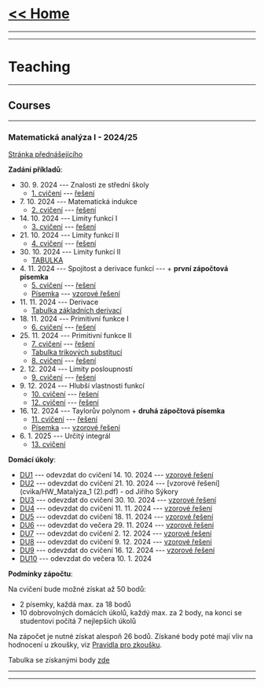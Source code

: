 # [<< Home](https://tattobiti.github.io)

* * *
* * *

# Teaching

* * *

## Courses

* * *

### <strong> Matematická analýza I - 2024/25 </strong>

[Stránka přednášejícího](https://www.karlin.mff.cuni.cz/~mbul8060/teaching.html)

<strong>Zadání příkladů</strong>:

+ 30\. 9\. 2024 --- Znalosti ze střední školy
  + [1. cvičení](cvika/cvic1z01.pdf) --- [řešení](cvika/cviceni_01.pdf)
+ 7\. 10\. 2024 --- Matematická indukce 
  + [2. cvičení](cvika/cvic1z02.pdf) --- [řešení](cvika/cviceni_02.pdf)
+ 14\. 10\. 2024 --- Limity funkcí I 
  + [3. cvičení](cvika/cvic1z03.pdf) --- [řešení](cvika/cviceni_03.pdf)
+ 21\. 10\. 2024 --- Limity funkcí II 
  + [4. cvičení](cvika/cvic1z03.pdf) --- [řešení](cvika/cviceni_04.pdf)
+ 30\. 10\. 2024 --- Limity funkcí II 
  + [TABULKA](https://docs.google.com/spreadsheets/d/1NbO_kxkc4jKuUZqtwO7tKu4FtVL0oKIfTx2A-L9kcG0/edit?usp=sharing)
+ 4\. 11\. 2024 --- Spojitost a derivace funkcí  --- \+ <strong>první zápočtová písemka</strong>
  + [5. cvičení](cvika/cvic1z05.pdf) --- [řešení](cvika/cviceni_05.pdf)
  + [Písemka](cvika/Test1.pdf) --- [vzorové řešení](cvika/Test1-solution.pdf)
+ 11\. 11\. 2024 --- Derivace
  + [Tabulka základních derivací](cvika/Tabulka.pdf)
+ 18\. 11\. 2024 --- Primitivní funkce I 
  + [6. cvičení](cvika/cvic1z06.pdf) --- [řešení](cvika/cviceni_06.pdf)
+ 25\. 11\. 2024 --- Primitivní funkce II 
  + [7. cvičení](cvika/cvic1z07.pdf) --- [řešení](cvika/cviceni_07.pdf)
  + [Tabulka trikových substitucí](cvika/substituce_tabulka.pdf)
  + [8. cvičení](cvika/cvic1z08.pdf) --- [řešení](cvika/cviceni_08.pdf)
+ 2\. 12\. 2024 --- Limity posloupností
  + [9. cvičení](cvika/cvic1z09.pdf) --- [řešení](cvika/cviceni_09-1-5.pdf)
+ 9\. 12\. 2024 --- Hlubší vlastnosti funkcí
  + [10. cvičení](cvika/cvic1z10.pdf) --- [řešení](cvika/cviceni10.pdf)
  + [12. cvičení](cvika/cvic1z12.pdf) --- [řešení](cvika/cviceni_12-adh.pdf)
+ 16\. 12\. 2024 --- Taylorův polynom \+ <strong>druhá zápočtová písemka</strong>
  + [11. cvičení](cvika/cvic1z11.pdf) --- [řešení](cvika/cviceni_11-adh.pdf)
  + [Písemka](cvika/Test2.pdf) --- [vzorové řešení](cvika/Test2-solution.pdf)
+ 6\. 1\. 2025 --- Určitý integrál
  + [13. cvičení](cvika/cvic1z13.pdf)

<strong>Domácí úkoly</strong>:

+ [DU1](cvika/DU1.pdf) --- odevzdat do cvičení 14\. 10\. 2024 --- [vzorové řešení](cvika/DU1-řešení.pdf)
+ [DU2](cvika/DU2.pdf) --- odevzdat do cvičení 21\. 10\. 2024 --- [vzorové řešení](cvika/HW_Matalýza_1 (2).pdf) - od Jiřího Sýkory
+ [DU3](cvika/DU3.pdf) --- odevzdat do cvičení 30\. 10\. 2024 --- [vzorové řešení](cvika/DU3-reseni.pdf)
+ [DU4](cvika/DU4.pdf) --- odevzdat do cvičení 11\. 11\. 2024 --- [vzorové řešení](cvika/DU4-solution.pdf)
+ [DU5](cvika/DU5.pdf) --- odevzdat do cvičení 18\. 11\. 2024 --- [vzorové řešení](cvika/DU5-solution.pdf)
+ [DU6](cvika/DU6.pdf) --- odevzdat do večera 29\. 11\. 2024 --- [vzorové řešení](cvika/DU6-solution.pdf)
+ [DU7](cvika/DU7.pdf) --- odevzdat do cvičení 2\. 12\. 2024 --- [vzorové řešení](cvika/DU7-solution.pdf)
+ [DU8](cvika/DU8.pdf) --- odevzdat do cvičení 9\. 12\. 2024 --- [vzorové řešení](cvika/DU8-solution.pdf)
+ [DU9](cvika/DU9.pdf) --- odevzdat do cvičení 16\. 12\. 2024 --- [vzorové řešení](cvika/DU9-solution.pdf)
+ [DU10](cvika/DU10.pdf) --- odevzdat do večera 10\. 1\. 2024

<strong>Podmínky zápočtu</strong>:

Na cvičení bude možné získat až 50 bodů:
+ 2 písemky, každá max. za 18 bodů
+ 10 dobrovolných domácích úkolů, každý max. za 2 body, na konci se studentovi počítá 7 nejlepších úkolů

Na zápočet je nutné získat alespoň 26 bodů. Získané body poté mají vliv na hodnocení u zkoušky, viz [Pravidla pro zkoušku](https://www.karlin.mff.cuni.cz/~mbul8060/Zkouska_NOFY151.pdf).

Tabulka se získanými body [zde](https://docs.google.com/spreadsheets/d/15FLNlSXpAwswt_umHwh8uxalhjopCTLYMpIhtYQQAIQ/edit?gid=0#gid=0)

___

* * *
